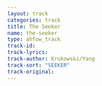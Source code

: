 ```yaml
---
layout: track
categories: track
title: The Seeker
name: the-seeker
type: ahfow_track
track-id: 
track-lyrics: 
track-author: Krukowski/Yang
track-sort: "SEEKER"
track-original: 
---
```

